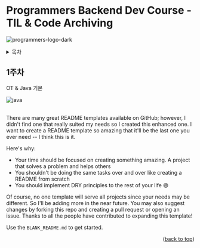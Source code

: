 <a id="readme-top"></a>

# Programmers Backend Dev Course - TIL & Code Archiving
![programmers-logo-dark](https://github.com/user-attachments/assets/233593f2-1815-4184-bff6-4820d58a4726)

<details>
  <summary>목차</summary>
  <ol>
    <li>
      <a href="#1주차">1주차</a>
      <ul>
        <li><a href="#Java Basic">Java Basic</a></li>
      </ul>
    </li>
    <li>
      <a href="#2주차">2주차</a>
      <ul>
        <li><a href="#Java Basic">Java Basic</a></li>
      </ul>
    </li>
     <li>
      <a href="#3주차">2주차</a>
      <ul>
        <li><a href="#Java Basic">Java Basic</a></li>
      </ul>
    </li>
     <li>
      <a href="#4주차">2주차</a>
      <ul>
        <li><a href="#Java Basic">Java Basic</a></li>
      </ul>
    </li>
     <li>
      <a href="#5주차">2주차</a>
      <ul>
        <li><a href="#Java Basic">Java Basic</a></li>
      </ul>
    </li>
  </ol>
</details>

<!-- ABOUT THE PROJECT -->
## 1주차
OT & Java 기본
<div>
  <a>
    <img alt="java" src="https://img.shields.io/badge/java-C01818?style=for-the-badge&logo=coffeescript&logoColor=white">
  </a>
</div>

<br>

There are many great README templates available on GitHub; however, I didn't find one that really suited my needs so I created this enhanced one. I want to create a README template so amazing that it'll be the last one you ever need -- I think this is it.

Here's why:
* Your time should be focused on creating something amazing. A project that solves a problem and helps others
* You shouldn't be doing the same tasks over and over like creating a README from scratch
* You should implement DRY principles to the rest of your life :smile:

Of course, no one template will serve all projects since your needs may be different. So I'll be adding more in the near future. You may also suggest changes by forking this repo and creating a pull request or opening an issue. Thanks to all the people have contributed to expanding this template!

Use the `BLANK_README.md` to get started.

<p align="right">(<a href="#readme-top">back to top</a>)</p>



<!--
## Getting Started

This is an example of how you may give instructions on setting up your project locally.
To get a local copy up and running follow these simple example steps.

### Prerequisites

This is an example of how to list things you need to use the software and how to install them.
* npm
  ```sh
  npm install npm@latest -g
  ```

### Installation

_Below is an example of how you can instruct your audience on installing and setting up your app. This template doesn't rely on any external dependencies or services._

1. Get a free API Key at [https://example.com](https://example.com)
2. Clone the repo
   ```sh
   git clone https://github.com/your_username_/Project-Name.git
   ```
3. Install NPM packages
   ```sh
   npm install
   ```
4. Enter your API in `config.js`
   ```js
   const API_KEY = 'ENTER YOUR API';
   ```

<p align="right">(<a href="#readme-top">back to top</a>)</p>

## Roadmap

- [x] Add Changelog
- [x] Add back to top links
- [ ] Add Additional Templates w/ Examples
- [ ] Add "components" document to easily copy & paste sections of the readme
- [ ] Multi-language Support
    - [ ] Chinese
    - [ ] Spanish

See the [open issues](https://github.com/othneildrew/Best-README-Template/issues) for a full list of proposed features (and known issues).

<p align="right">(<a href="#readme-top">back to top</a>)</p>


## Contributing

Contributions are what make the open source community such an amazing place to learn, inspire, and create. Any contributions you make are **greatly appreciated**.

If you have a suggestion that would make this better, please fork the repo and create a pull request. You can also simply open an issue with the tag "enhancement".
Don't forget to give the project a star! Thanks again!

1. Fork the Project
2. Create your Feature Branch (`git checkout -b feature/AmazingFeature`)
3. Commit your Changes (`git commit -m 'Add some AmazingFeature'`)
4. Push to the Branch (`git push origin feature/AmazingFeature`)
5. Open a Pull Request

<p align="right">(<a href="#readme-top">back to top</a>)</p>
-->
